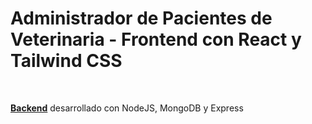 # Administrador de Pacientes de Veterinaria - Frontend con React y Tailwind CSS

&nbsp;

[**Backend**](https://github.com/tonatiujsanchez/apveterinaria-backend) desarrollado con NodeJS, MongoDB y Express 	